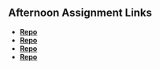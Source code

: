 ## Afternoon Assignment Links

* **[Repo](https://github.com/maxpete121/combatTracker)**
* **[Repo](https://github.com/maxpete121/VendingMachine)**
* **[Repo](https://github.com/maxpete121/Gregslist)**
* **[Repo](https://github.com/maxpete121/<ASSIGNMENT_REPO>)**
